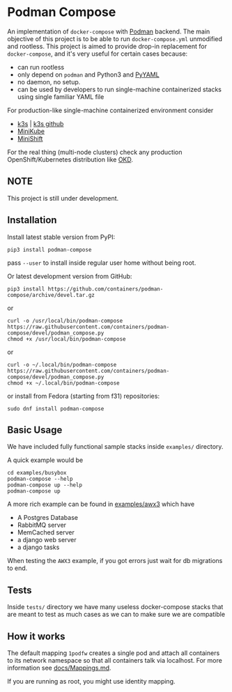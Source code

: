 # Podman Compose

An implementation of `docker-compose` with [Podman](https://podman.io/) backend.
The main objective of this project is to be able to run `docker-compose.yml` unmodified and rootless.
This project is aimed to provide drop-in replacement for `docker-compose`,
and it's very useful for certain cases because:

- can run rootless
- only depend on `podman` and Python3 and [PyYAML](https://pyyaml.org/)
- no daemon, no setup.
- can be used by developers to run single-machine containerized stacks using single familiar YAML file

For production-like single-machine containerized environment consider

- [k3s](https://k3s.io) | [k3s github](https://github.com/rancher/k3s)
- [MiniKube](https://minikube.sigs.k8s.io/)
- [MiniShift](https://www.okd.io/minishift/)


For the real thing (multi-node clusters) check any production
OpenShift/Kubernetes distribution like [OKD](https://www.okd.io/minishift/).

## NOTE

This project is still under development.

## Installation

Install latest stable version from PyPI:

```
pip3 install podman-compose
```

pass `--user` to install inside regular user home without being root.

Or latest development version from GitHub:

```
pip3 install https://github.com/containers/podman-compose/archive/devel.tar.gz
```

or

```
curl -o /usr/local/bin/podman-compose https://raw.githubusercontent.com/containers/podman-compose/devel/podman_compose.py
chmod +x /usr/local/bin/podman-compose
```

or 

```
curl -o ~/.local/bin/podman-compose https://raw.githubusercontent.com/containers/podman-compose/devel/podman_compose.py
chmod +x ~/.local/bin/podman-compose
```

or install from Fedora (starting from f31) repositories:

```
sudo dnf install podman-compose
```

## Basic Usage

We have included fully functional sample stacks inside `examples/` directory.

A quick example would be

```
cd examples/busybox
podman-compose --help
podman-compose up --help
podman-compose up
```

A more rich example can be found in [examples/awx3](examples/awx3)
which have

- A Postgres Database
- RabbitMQ server
- MemCached server
- a django web server
- a django tasks


When testing the `AWX3` example, if you got errors just wait for db migrations to end. 


## Tests

Inside `tests/` directory we have many useless docker-compose stacks
that are meant to test as much cases as we can to make sure we are compatible

## How it works

The default mapping `1podfw` creates a single pod and attach all containers to
its network namespace so that all containers talk via localhost.
For more information see [docs/Mappings.md](docs/Mappings.md).

If you are running as root, you might use identity mapping.

